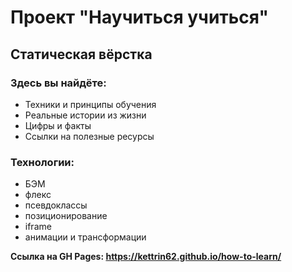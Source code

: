 # Проект "Научиться учиться"

## Статическая вёрстка

### Здесь вы найдёте:
* Техники и принципы обучения
* Реальные истории из жизни
* Цифры и факты
* Ссылки на полезные ресурсы

### Технологии:
* БЭМ
* флекс
* псевдоклассы
* позиционирование
* iframe
* анимации и трансформации

**Сcылка на GH Pages: https://kettrin62.github.io/how-to-learn/**

